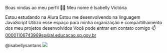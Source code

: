 Boas vindas ao meu perfil 💙💙
Meu nome é Isabelly Victória

Estou estudando na Alura
Estou me desenvolvendo na linguagem JavaScript
Utilizo esse espaço para minha organização e compartilhamento dos meu projetos desenvolvidos
Você pode entrar em contato comigo 📫
00001106743969sp@al.educacao.sp.gov.br

@isabellysantans
![](link)
